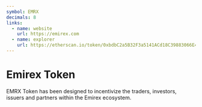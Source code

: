 ```yaml
---
symbol: EMRX
decimals: 8
links:
  - name: website
    url: https://emirex.com
  - name: explorer
    url: https://etherscan.io/token/0xbdbC2a5B32F3a5141ACd18C39883066E4daB9774
---
```


# Emirex Token

EMRX Token has been designed to incentivize the traders, investors, issuers and partners within the Emirex ecosystem.
